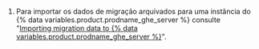 1. Para importar os dados de migração arquivados para uma instância do {% data variables.product.prodname_ghe_server %} consulte "[Importing migration data to {% data variables.product.prodname_ghe_server %}](/enterprise/admin/guides/migrations/importing-migration-data-to-github-enterprise-server/)".
